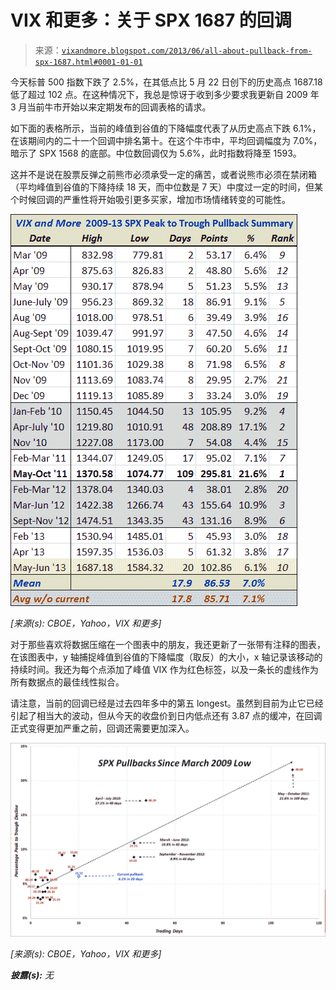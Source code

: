 <!--yml

分类：未分类

date: 2024-05-18 16:15:11

-->

# VIX 和更多：关于 SPX 1687 的回调

> 来源：[`vixandmore.blogspot.com/2013/06/all-about-pullback-from-spx-1687.html#0001-01-01`](http://vixandmore.blogspot.com/2013/06/all-about-pullback-from-spx-1687.html#0001-01-01)

今天标普 500 指数下跌了 2.5%，在其低点比 5 月 22 日创下的历史高点 1687.18 低了超过 102 点。在这种情况下，我总是惊讶于收到多少要求我更新自 2009 年 3 月当前牛市开始以来定期发布的回调表格的请求。

如下面的表格所示，当前的峰值到谷值的下降幅度代表了从历史高点下跌 6.1%，在该期间内的二十一个回调中排名第十。在这个牛市中，平均回调幅度为 7.0%，暗示了 SPX 1568 的底部。中位数回调仅为 5.6%，此时指数将降至 1593。

这并不是说在股票反弹之前熊市必须承受一定的痛苦，或者说熊市必须在禁闭箱（平均峰值到谷值的下降持续 18 天，而中位数是 7 天）中度过一定的时间，但某个时候回调的严重性将开始吸引更多买家，增加市场情绪转变的可能性。

![](img/01ac2e40f2d9f26b9160525137352fbe.png)

*[来源(s): CBOE，Yahoo，VIX 和更多]*

对于那些喜欢将数据压缩在一个图表中的朋友，我还更新了一张带有注释的图表，在该图表中，y 轴捕捉峰值到谷值的下降幅度（取反）的大小，x 轴记录该移动的持续时间。我还为每个点添加了峰值 VIX 作为红色标签，以及一条长的虚线作为所有数据点的最佳线性拟合。

请注意，当前的回调已经是过去四年多中的第五 longest。虽然到目前为止它已经引起了相当大的波动，但从今天的收盘价到日内低点还有 3.87 点的缓冲，在回调正式变得更加严重之前，回调还需要更加深入。

![](img/0e7a91e3270603670fe1c5871703a551.png)

*[来源(s): CBOE，Yahoo，VIX 和更多]*

***披露(s):*** *无*
